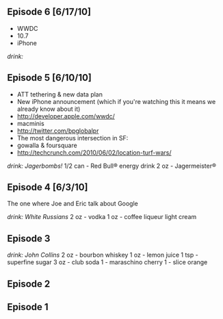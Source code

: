## Episode 6 [6/17/10]

* WWDC
* 10.7
* iPhone

_drink:_

## Episode 5 [6/10/10]

* ATT tethering & new data plan
* New iPhone announcement (which if you're watching this it means we already know about it)
* http://developer.apple.com/wwdc/
* macminis
* http://twitter.com/bpglobalpr
* The most dangerous intersection in SF:
* gowalla & foursquare
* http://techcrunch.com/2010/06/02/location-turf-wars/

_drink:_ *Jagerbombs!*
1/2 can - Red Bull® energy drink
2 oz - Jagermeister®

## Episode 4 [6/3/10]

The one where Joe and Eric talk about Google

_drink:_ *White Russians*
2 oz - vodka
1 oz - coffee liqueur
light cream

## Episode 3

_drink:_ *John Collins*
2 oz - bourbon whiskey
1 oz - lemon juice
1 tsp - superfine sugar
3 oz - club soda
1 - maraschino cherry
1 - slice orange

## Episode 2

## Episode 1
